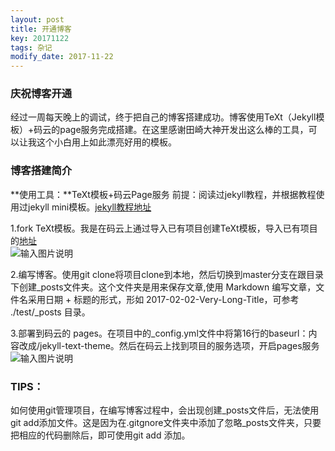 ```yaml
---
layout: post
title: 开通博客
key: 20171122
tags: 杂记
modify_date: 2017-11-22
---
```

### 庆祝博客开通
经过一周每天晚上的调试，终于把自己的博客搭建成功。博客使用TeXt（Jekyll模板）+码云的page服务完成搭建。在这里感谢田崎大神开发出这么棒的工具，可以让我这个小白用上如此漂亮好用的模板。

### 博客搭建简介
**使用工具：**TeXt模板+码云Page服务
前提：阅读过jekyll教程，并根据教程使用过jekyll mini模板。[jekyll教程地址](http://jekyll.com.cn/docs/home/)

1.fork TeXt模板。我是在码云上通过导入已有项目创建TeXt模板，导入已有项目的[地址](https://github.com/kitian616/jekyll-TeXt-theme.git)    
![输入图片说明](https://gitee.com/uploads/images/2017/1122/203958_ad8794a5_996858.png "博客模板.png")      

2.编写博客。使用git clone将项目clone到本地，然后切换到master分支在跟目录下创建_posts文件夹。这个文件夹是用来保存文章,使用 Markdown 编写文章，文件名采用日期 + 标题的形式，形如 2017-02-02-Very-Long-Title，可参考 ./test/_posts 目录。     

3.部署到码云的 pages。在项目中的_config.yml文件中将第16行的baseurl：内容改成/jekyll-text-theme。然后在码云上找到项目的服务选项，开启pages服务    
![输入图片说明](https://gitee.com/uploads/images/2017/1122/204015_a0db273e_996858.png "pages开启.png")
### TIPS：
如何使用git管理项目，在编写博客过程中，会出现创建_posts文件后，无法使用git add添加文件。这是因为在.gitgnore文件夹中添加了忽略_posts文件夹，只要把相应的代码删除后，即可使用git add 添加。